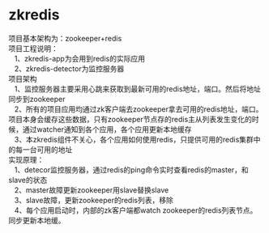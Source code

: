 # zkredis
项目基本架构为：zookeeper+redis<br/>
项目工程说明：<br/>
&nbsp;&nbsp;&nbsp;1、zkredis-app为会用到redis的实际应用<br/>
&nbsp;&nbsp;&nbsp;2、zkredis-detector为监控服务器<br/>
项目架构<br/>
&nbsp;&nbsp;&nbsp;1、监控服务器主要采用心跳来获取到最新可用的redis地址，端口。然后将地址同步到zookeeper<br/>
&nbsp;&nbsp;&nbsp;2、所有的项目应用均通过zk客户端去zookeeper拿去可用的redis地址，端口。项目本身会缓存这些数据，只有zookeeper节点存的redis主从列表发生变化的时候，通过watcher通知到各个应用，各个应用更新本地缓存<br/>
&nbsp;&nbsp;&nbsp;3、本zkredis组件不关心，各个应用如何使用redis，只提供可用的redis集群中的每一台可用的地址<br/>
实现原理：<br/>
&nbsp;&nbsp;&nbsp;1、detecor监控服务器，通过redis的ping命令实时查看redis的master，和slave的状态<br/>
&nbsp;&nbsp;&nbsp;2、master故障更新zookeeper用slave替换slave<br/>
&nbsp;&nbsp;&nbsp;3、slave故障，更新zookeeper的redis列表，移除<br/>
&nbsp;&nbsp;&nbsp;4、每个应用启动时，内部的zk客户端都watch zookeeper的redis列表节点。同步更新本地缓。<br/>
  
